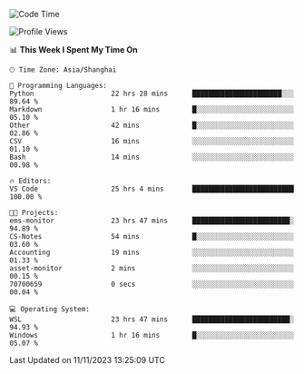 <!--START_SECTION:waka-->
![Code Time](http://img.shields.io/badge/Code%20Time-1%2C359%20hrs%2017%20mins-blue)

![Profile Views](http://img.shields.io/badge/Profile%20Views-0-blue)

📊 **This Week I Spent My Time On** 

```text
🕑︎ Time Zone: Asia/Shanghai

💬 Programming Languages: 
Python                   22 hrs 28 mins      ██████████████████████░░░   89.64 % 
Markdown                 1 hr 16 mins        █░░░░░░░░░░░░░░░░░░░░░░░░   05.10 % 
Other                    42 mins             █░░░░░░░░░░░░░░░░░░░░░░░░   02.86 % 
CSV                      16 mins             ░░░░░░░░░░░░░░░░░░░░░░░░░   01.10 % 
Bash                     14 mins             ░░░░░░░░░░░░░░░░░░░░░░░░░   00.98 % 

🔥 Editors: 
VS Code                  25 hrs 4 mins       █████████████████████████   100.00 % 

🐱‍💻 Projects: 
ems-monitor              23 hrs 47 mins      ████████████████████████░   94.89 % 
CS-Notes                 54 mins             █░░░░░░░░░░░░░░░░░░░░░░░░   03.60 % 
Accounting               19 mins             ░░░░░░░░░░░░░░░░░░░░░░░░░   01.33 % 
asset-monitor            2 mins              ░░░░░░░░░░░░░░░░░░░░░░░░░   00.15 % 
70700659                 0 secs              ░░░░░░░░░░░░░░░░░░░░░░░░░   00.04 % 

💻 Operating System: 
WSL                      23 hrs 47 mins      ████████████████████████░   94.93 % 
Windows                  1 hr 16 mins        █░░░░░░░░░░░░░░░░░░░░░░░░   05.07 % 
```


 Last Updated on 11/11/2023 13:25:09 UTC
<!--END_SECTION:waka-->